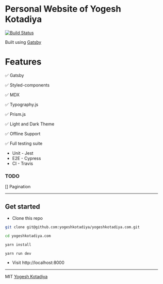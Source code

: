 # Personal Website of Yogesh Kotadiya

[![Build Status](https://travis-ci.org/yogeshkotadiya/yogeshkotadiya.com.svg?branch=master)](https://travis-ci.org/yogeshkotadiya/yogeshkotadiya.com)

Built using [Gatsby](https://gatsbyjs.org)

# Features

✅ Gatsby

✅ Styled-components

✅ MDX

✅ Typography.js

✅ Prism.js

✅ Light and Dark Theme

✅ Offline Support

✅ Full testing suite

- Unit - Jest
- E2E - Cypress
- CI - Travis

### TODO

[] Pagination

---

## Get started

- Clone this repo

```bash
git clone git@github.com:yogeshkotadiya/yogeshkotadiya.com.git

cd yogeshkotadiya.com

yarn install

yarn run dev
```

- Visit http://localhost:8000

---

MIT [Yogesh Kotadiya](https://www.github.com/yogeshkotadiya)
